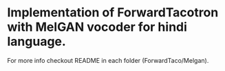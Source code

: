 # Implementation of ForwardTacotron with MelGAN vocoder for hindi language.
For more info checkout README in each folder (ForwardTaco/Melgan).
